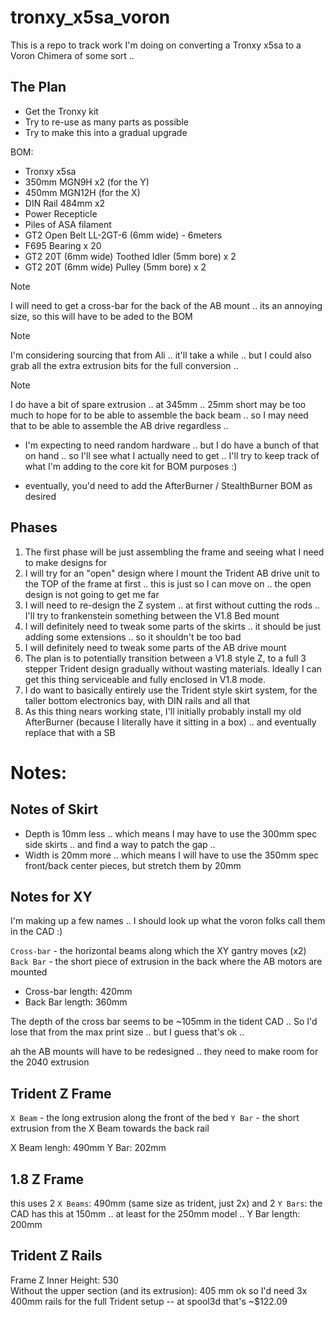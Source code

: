 # tronxy_x5sa_voron

This is a repo to track work I'm doing on converting a Tronxy x5sa to a Voron Chimera of some sort .. 

## The Plan

* Get the Tronxy kit
* Try to re-use as many parts as possible
* Try to make this into a gradual upgrade

BOM:
* Tronxy x5sa
* 350mm MGN9H x2 (for the Y)
* 450mm MGN12H (for the X)
* DIN Rail 484mm x2
* Power Recepticle
* Piles of ASA filament
* GT2 Open Belt LL-2GT-6 (6mm wide) - 6meters
* F695 Bearing x 20
* GT2 20T (6mm wide) Toothed Idler (5mm bore) x 2
* GT2 20T (6mm wide) Pulley (5mm bore) x 2

> [!NOTE]
> I will need to get a cross-bar for the back of the AB mount .. its an annoying size, so this will have to be aded to the BOM

> [!NOTE]
> I'm considering sourcing that from Ali .. it'll take a while .. but I could also grab all the extra extrusion bits for the full conversion .. 

> [!NOTE]
> I do have a bit of spare extrusion .. at 345mm .. 25mm short may be too much to hope for to be able to assemble the back beam .. so I may need that to be able to assemble the AB drive regardless ..

* I'm expecting to need random hardware .. but I do have a bunch of that on hand .. so I'll see what I actually need to get .. I'll try to keep track of what I'm adding to the core kit for BOM purposes :)

* eventually, you'd need to add the AfterBurner / StealthBurner BOM as desired

## Phases

1. The first phase will be just assembling the frame and seeing what I need to make designs for
2. I will try for an "open" design where I mount the Trident AB drive unit to the TOP of the frame at first .. this is just so I can move on .. the open design is not going to get me far
3. I will need to re-design the Z system .. at first without cutting the rods .. I'll try to frankenstein something between the V1.8 Bed mount
4. I will definitely need to tweak some parts of the skirts .. it should be just adding some extensions .. so it shouldn't be too bad
5. I will definitely need to tweak some parts of the AB drive mount
6. The plan is to potentially transition between a V1.8 style Z, to a full 3 stepper Trident design gradually without wasting materials. Ideally I can get this thing serviceable and fully enclosed in V1.8 mode.
7. I do want to basically entirely use the Trident style skirt system, for the taller bottom electronics bay, with DIN rails and all that
8. As this thing nears working state, I'll initially probably install my old AfterBurner (because I literally have it sitting in a box) .. and eventually replace that with a SB

# Notes:

## Notes of Skirt

* Depth is 10mm less .. which means I may have to use the 300mm spec side skirts .. and find a way to patch the gap .. 
* Width is 20mm more .. which means I will have to use the 350mm spec front/back center pieces, but stretch them by 20mm

## Notes for XY

I'm making up a few names .. I should look up what the voron folks call them in the CAD :)

`Cross-bar` - the horizontal beams along which the XY gantry moves (x2)
`Back Bar` - the short piece of extrusion in the back where the AB motors are mounted

* Cross-bar length: 420mm
* Back Bar length: 360mm

The depth of the cross bar seems to be ~105mm in the tident CAD .. So I'd lose that from the max print size .. but I guess that's ok .. 

ah the AB mounts will have to be redesigned .. they need to make room for the 2040 extrusion

## Trident Z Frame

`X Beam` - the long extrusion along the front of the bed
`Y Bar` - the short extrusion from the X Beam towards the back rail

X Beam lengh: 490mm
Y Bar: 202mm

## 1.8 Z Frame
this uses 2 `X Beams`: 490mm (same size as trident, just 2x)
and 2 `Y Bars`: the CAD has this at 150mm .. at least for the 250mm model .. 
Y Bar length: 200mm

## Trident Z Rails
Frame Z Inner Height: 530			
Without the upper section (and its extrusion): 405 mm
ok so I'd need 3x 400mm rails for the full Trident setup
-- at spool3d that's ~$122.09
